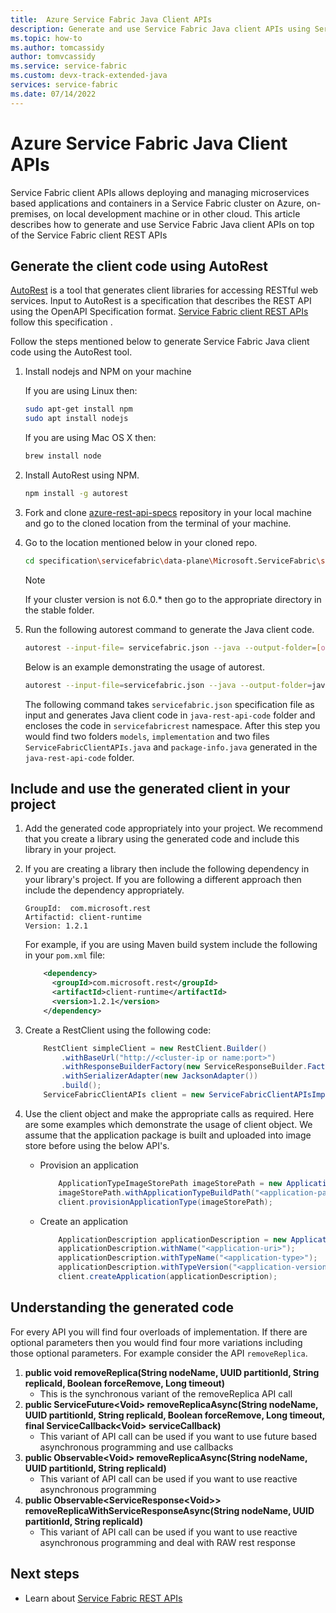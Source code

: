 ```yaml
---
title:  Azure Service Fabric Java Client APIs 
description: Generate and use Service Fabric Java client APIs using Service Fabric client REST API specification
ms.topic: how-to
ms.author: tomcassidy
author: tomvcassidy
ms.service: service-fabric
ms.custom: devx-track-extended-java
services: service-fabric
ms.date: 07/14/2022
---
```


# Azure Service Fabric Java Client APIs

Service Fabric client APIs allows deploying and managing microservices based applications and containers in a Service Fabric cluster on Azure, on-premises, on local development machine or in other cloud. This article describes how to generate and use Service Fabric Java client APIs on top of the Service Fabric client REST APIs

## Generate the client code using AutoRest

[AutoRest](https://github.com/Azure/autorest) is a tool that generates client libraries for accessing RESTful web services. Input to AutoRest is a specification that describes the REST API using the OpenAPI Specification format. [Service Fabric client REST APIs](https://github.com/Azure/azure-rest-api-specs/tree/master/specification/servicefabric/data-plane) follow this specification .

Follow the steps mentioned below to generate Service Fabric Java client code using the AutoRest tool.

1. Install nodejs and NPM on your machine

    If you are using Linux then:
    ```bash
    sudo apt-get install npm
    sudo apt install nodejs
    ```
    If you are using Mac OS X then:
    ```bash
    brew install node
    ```

2. Install AutoRest using NPM.
    ```bash
    npm install -g autorest
    ```

3. Fork and clone [azure-rest-api-specs](https://github.com/Azure/azure-rest-api-specs)  repository in your local machine and go to the cloned location from the terminal of your machine.


4. Go to the location mentioned below in your cloned repo.
    ```bash
    cd specification\servicefabric\data-plane\Microsoft.ServiceFabric\stable\6.0
    ```

    > [!NOTE]
    > If your cluster version is not 6.0.* then go to the appropriate directory in the stable folder.

5. Run the following autorest command to generate the Java client code.

    ```bash
    autorest --input-file= servicefabric.json --java --output-folder=[output-folder-name] --namespace=[namespace-of-generated-client]
    ```

   Below is an example demonstrating the usage of autorest.

    ```bash
    autorest --input-file=servicefabric.json --java --output-folder=java-rest-api-code --namespace=servicefabricrest
    ```
   
   The following command takes ``servicefabric.json`` specification file as input and generates Java client code in ``java-rest-api-code`` folder and encloses the code in  ``servicefabricrest`` namespace. After this step you would find two folders ``models``, ``implementation`` and two files ``ServiceFabricClientAPIs.java`` and ``package-info.java`` generated in the ``java-rest-api-code`` folder.

## Include and use the generated client in your project

1. Add the generated code appropriately into your project. We recommend that you create a library using the generated code and include this library in your project.

2. If you are creating a library then include the following dependency in your library's project. If you are following a different approach then include the dependency appropriately.

    ```
    GroupId:  com.microsoft.rest
    Artifactid: client-runtime
    Version: 1.2.1
    ```

    For example, if you are using Maven build system include the following in your ``pom.xml`` file:

    ```xml
        <dependency>
          <groupId>com.microsoft.rest</groupId>
          <artifactId>client-runtime</artifactId>
          <version>1.2.1</version>
        </dependency>
    ```

3. Create a RestClient using the following code:

    ```java
        RestClient simpleClient = new RestClient.Builder()
            .withBaseUrl("http://<cluster-ip or name:port>")
            .withResponseBuilderFactory(new ServiceResponseBuilder.Factory())
            .withSerializerAdapter(new JacksonAdapter())
            .build();
        ServiceFabricClientAPIs client = new ServiceFabricClientAPIsImpl(simpleClient);
    ```

4. Use the client object and make the appropriate calls as required. Here are some examples which demonstrate the usage of client object. We assume that the application package is built and uploaded into image store before using the below API's.

    * Provision an application
    
        ```java
            ApplicationTypeImageStorePath imageStorePath = new ApplicationTypeImageStorePath();
            imageStorePath.withApplicationTypeBuildPath("<application-path-in-image-store>");
            client.provisionApplicationType(imageStorePath);
        ```

    * Create an application

        ```java
            ApplicationDescription applicationDescription = new ApplicationDescription();
            applicationDescription.withName("<application-uri>");
            applicationDescription.withTypeName("<application-type>");
            applicationDescription.withTypeVersion("<application-version>");
            client.createApplication(applicationDescription);
        ```

## Understanding the generated code

For every API you will find four overloads of implementation. If there are optional parameters then you would find four more variations including those optional parameters. For example consider the API ``removeReplica``.

1. **public void removeReplica(String nodeName, UUID partitionId, String replicaId, Boolean forceRemove, Long timeout)**
    * This is the synchronous variant of the removeReplica API call
2. **public ServiceFuture\<Void> removeReplicaAsync(String nodeName, UUID partitionId, String replicaId, Boolean forceRemove, Long timeout, final ServiceCallback\<Void> serviceCallback)**
    * This variant of API call can be used if you want to use future based asynchronous programming and use callbacks
3. **public Observable\<Void> removeReplicaAsync(String nodeName, UUID partitionId, String replicaId)**
    * This variant of API call can be used if you want to use reactive asynchronous programming
4. **public Observable\<ServiceResponse\<Void>> removeReplicaWithServiceResponseAsync(String nodeName, UUID partitionId, String replicaId)**
    * This variant of API call can be used if you want to use reactive asynchronous programming and deal with RAW rest response

## Next steps

* Learn about [Service Fabric REST APIs](/rest/api/servicefabric/)
